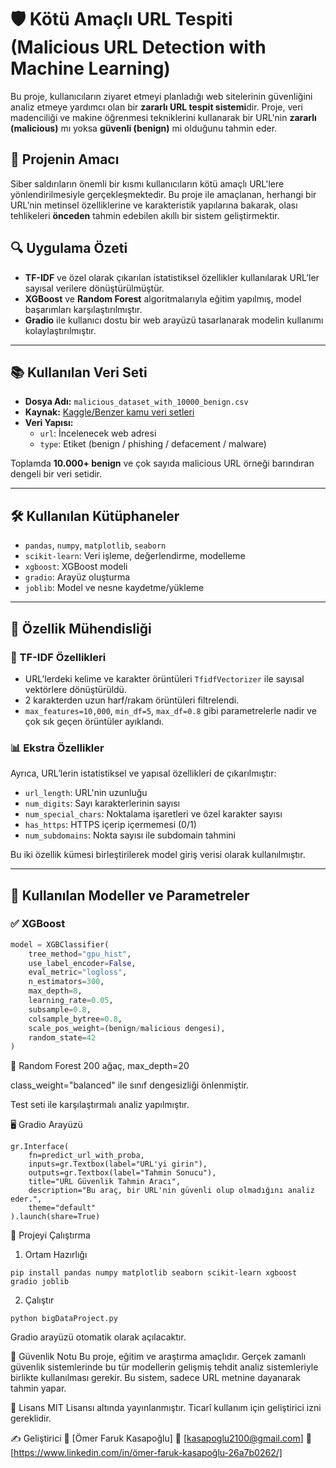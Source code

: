 # 🛡️ Kötü Amaçlı URL Tespiti (Malicious URL Detection with Machine Learning)

Bu proje, kullanıcıların ziyaret etmeyi planladığı web sitelerinin güvenliğini analiz etmeye yardımcı olan bir **zararlı URL tespit sistemi**dir. Proje, veri madenciliği ve makine öğrenmesi tekniklerini kullanarak bir URL'nin **zararlı (malicious)** mı yoksa **güvenli (benign)** mi olduğunu tahmin eder.

## 🎯 Projenin Amacı

Siber saldırıların önemli bir kısmı kullanıcıların kötü amaçlı URL'lere yönlendirilmesiyle gerçekleşmektedir. Bu proje ile amaçlanan, herhangi bir URL’nin metinsel özelliklerine ve karakteristik yapılarına bakarak, olası tehlikeleri **önceden** tahmin edebilen akıllı bir sistem geliştirmektir.

## 🔍 Uygulama Özeti

- **TF-IDF** ve özel olarak çıkarılan istatistiksel özellikler kullanılarak URL’ler sayısal verilere dönüştürülmüştür.
- **XGBoost** ve **Random Forest** algoritmalarıyla eğitim yapılmış, model başarımları karşılaştırılmıştır.
- **Gradio** ile kullanıcı dostu bir web arayüzü tasarlanarak modelin kullanımı kolaylaştırılmıştır.

---

## 📚 Kullanılan Veri Seti

- **Dosya Adı:** `malicious_dataset_with_10000_benign.csv`
- **Kaynak:** [Kaggle/Benzer kamu veri setleri](https://www.kaggle.com/)
- **Veri Yapısı:**  
  - `url`: İncelenecek web adresi  
  - `type`: Etiket (benign / phishing / defacement / malware)

Toplamda **10.000+ benign** ve çok sayıda malicious URL örneği barındıran dengeli bir veri setidir.

---

## 🛠️ Kullanılan Kütüphaneler

- `pandas`, `numpy`, `matplotlib`, `seaborn`
- `scikit-learn`: Veri işleme, değerlendirme, modelleme
- `xgboost`: XGBoost modeli
- `gradio`: Arayüz oluşturma
- `joblib`: Model ve nesne kaydetme/yükleme

---

## 🧪 Özellik Mühendisliği

### 🔡 TF-IDF Özellikleri
- URL’lerdeki kelime ve karakter örüntüleri `TfidfVectorizer` ile sayısal vektörlere dönüştürüldü.
- 2 karakterden uzun harf/rakam örüntüleri filtrelendi.
- `max_features=10,000`, `min_df=5`, `max_df=0.8` gibi parametrelerle nadir ve çok sık geçen örüntüler ayıklandı.

### 📊 Ekstra Özellikler
Ayrıca, URL’lerin istatistiksel ve yapısal özellikleri de çıkarılmıştır:
- `url_length`: URL'nin uzunluğu  
- `num_digits`: Sayı karakterlerinin sayısı  
- `num_special_chars`: Noktalama işaretleri ve özel karakter sayısı  
- `has_https`: HTTPS içerip içermemesi (0/1)  
- `num_subdomains`: Nokta sayısı ile subdomain tahmini

Bu iki özellik kümesi birleştirilerek model giriş verisi olarak kullanılmıştır.

---

## 🤖 Kullanılan Modeller ve Parametreler

### ✅ XGBoost

```python
model = XGBClassifier(
    tree_method="gpu_hist",
    use_label_encoder=False,
    eval_metric="logloss",
    n_estimators=300,
    max_depth=8,
    learning_rate=0.05,
    subsample=0.8,
    colsample_bytree=0.8,
    scale_pos_weight=(benign/malicious dengesi),
    random_state=42
)
```
🌲 Random Forest
200 ağaç, max_depth=20

class_weight="balanced" ile sınıf dengesizliği önlenmiştir.

Test seti ile karşılaştırmalı analiz yapılmıştır.

🖥️ Gradio Arayüzü
```
gr.Interface(
    fn=predict_url_with_proba,
    inputs=gr.Textbox(label="URL'yi girin"),
    outputs=gr.Textbox(label="Tahmin Sonucu"),
    title="URL Güvenlik Tahmin Aracı",
    description="Bu araç, bir URL'nin güvenli olup olmadığını analiz eder.",
    theme="default"
).launch(share=True)
```

🚀 Projeyi Çalıştırma
1. Ortam Hazırlığı
```
pip install pandas numpy matplotlib seaborn scikit-learn xgboost gradio joblib
```
2. Çalıştır
```
python bigDataProject.py
```
Gradio arayüzü otomatik olarak açılacaktır.

🔐 Güvenlik Notu
Bu proje, eğitim ve araştırma amaçlıdır. Gerçek zamanlı güvenlik sistemlerinde bu tür modellerin gelişmiş tehdit analiz sistemleriyle birlikte kullanılması gerekir. Bu sistem, sadece URL metnine dayanarak tahmin yapar.

📄 Lisans
MIT Lisansı altında yayınlanmıştır. Ticarî kullanım için geliştirici izni gereklidir.

✍️ Geliştirici
📛 [Ömer Faruk Kasapoğlu]
📧 [kasapoglu2100@gmail.com]
💼 [https://www.linkedin.com/in/ömer-faruk-kasapoğlu-26a7b0262/]

